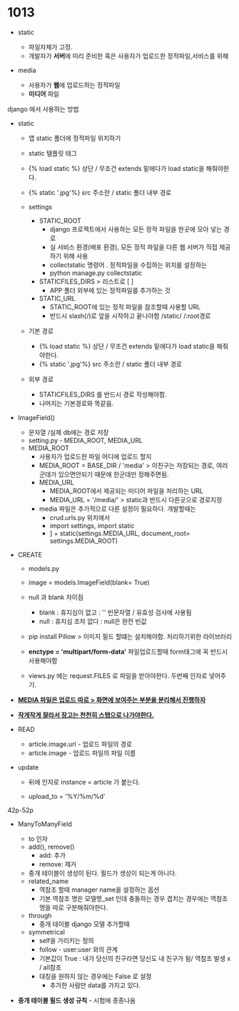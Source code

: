 # 1013

- static 
  - 파일자체가 고정. 
  - 개발자가 **서버**에 미리 준비한 혹은 사용자가 업로드한 정적파일,서비스를 위해

- media
  - 사용자가 **웹**에 업로드하는 정적파일
  - **미디어** 파일

django 에서 사용하는 방법

- static

  -  앱 static 폴더에 정적파일 위치하기

  - static 탬플릿 태그 

  - {% load static %} 상단 / 무조건 extends 밑에다가 load static을 해줘야한다. 

  - {% static '.jpg'%} src 주소란 / static 폴더 내부 경로
  - settings
    - STATIC_ROOT
      - django 프로젝트에서 사용하는 모든 정적 파일을 한곳에 모아 넣는 경로
      - 실 서비스 환경(배포 환경), 모든 정적 파일을 다른 웹 서버가 직접 제공하기 위해 사용 
      - collectstatic  명령어 . 정적파일을 수집하는 위치를 설정하는 
      - python manage.py collectstatic 
    - STATICFILES_DIRS  > 리스트로 [ ]
      - APP 폴더 외부에 있는 정적파일를 추가하는 것 
    - STATIC_URL
      - STATIC_ROOT에 있는 정적 파일을 참조할때 사용할 URL
      - 반드시 slash(/)로 앞을 시작하고 끝나야함 /static/  /:root경로 

  - 기본 경로 
    - {% load static %} 상단 / 무조건 extends 밑에다가 load static을 해줘야한다. 
    - {% static '.jpg'%} src 주소란 / static 폴더 내부 경로
  - 외부 경로
    - STATICFILES_DIRS 를 반드시 경로 작성해야함.
    - 나머지는 기본경로와 똑같음. 

- ImageField()

  - 문자열 /실제 db에는 경로 저장
  - setting.py - MEDIA_ROOT, MEDIA_URL
  - MEDIA_ROOT 
    - 사용자가 업로드한 파일 어디에 업로드 할지 
    -  MEDIA_ROOT = BASE_DIR / 'media' > 이친구는 저장되는 경로, 여러군데가 있으면안되기 때문에 한군데만 정해주면됨. 
    - MEDIA_URL 
      - MEDIA_ROOT에서 제공되는 미디어 파일을 처리하는 URL 
      - MEDIA_URL = '/media/' > static과 반드시 다른곳으로 경로지정
    - media 파일은 추가적으로 다른 설정이 필요하다. 개발할때는
      - crud.urls.py 위치에서
      - import settings, import static
      - ] + static(settings.MEDIA_URL, document_root= settings.MEDIA_ROOT)

- CREATE 

  - models.py
  - image = models.ImageField(blank= True)
  - null 과 blank 차이점
    - blank : 휴지심이 없고 : '' 빈문자열 / 유효성 검사에 사용됨
    - null : 휴지심 조차 없다 : null은 완전 빈값

  - pip install Pillow > 이미지 필드 할떄는 설치해야함. 처리하기위한 라이브러리
  - **enctype = 'multipart/form-data'** 파일업로드할때 form태그에 꼭 반드시 사용해야함

  - views.py 에는 request.FILES 로 파일을 받아야한다. 두번째 인자로 넣어주기. 

    

- <u>**MEDIA 파일은 업로드 따로 > 화면에 보여주는 부분을 분리해서 진행하자**</u>

- <u>**작게작게 잘라서 장고는 천천히 스탭으로 나가야한다.**</u> 

- READ

  - article.image.url - 업로드 파일의 경로
  - article.image - 업로드 파일의 파일 이름 

- update

  - 뒤에 인자로 instance = article 가 붙는다.

  - upload_to = '%Y/%m/%d'

    

42p-52p

- ManyToManyField
  - to 인자
  - add(), remove()
    - add: 추가
    - remove: 제거
  - 중개 테이블이 생성이 된다. 필드가 생성이 되는게 아니다.
  - related_name
    - 역참조 할때 manager name을 설정하는 옵션 
    - 기본 역참조 명은 모델명_set 인데 충돌하는 경우 겹치는 경우에는 역참조명을 따로 구분해줘야한다.
  - through
    - 중개 테이블 django 모델 추가할때 
  - symmetrical
    - self을 가리키는 정의 
    - follow - user:user 와의 관계 
    - 기본값이 True : 내가 당신의 친구라면 당신도 내 친구가 됨/ 역참조 발생 x / all참조 
    - 대칭을 원하지 않는 경우에는 False 로 설정 
      - 추가한 사람만 data를 가지고 있다. 

- **중개 테이블 필드 생성 규칙** - 시험에 종종나옴 